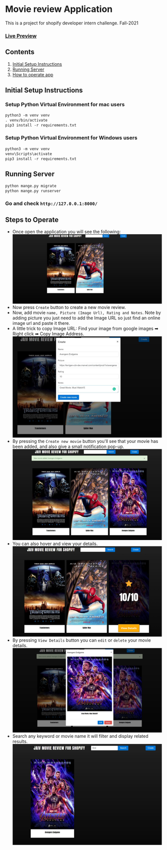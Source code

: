 # Movie review Application
This is a project for shopify developer intern challenge. Fall-2021

### [Live Preview](https://herokudjangoapp--1.herokuapp.com/)
## Contents

1. [Initial Setup Instructions](#initial-setup-instructions)
1. [Running Server](#running-server)
1. [How to operate app](#steps-to-operate)


## Initial Setup Instructions

### Setup Python Virtual Environment for mac users
```buildoutcfg
python3 -m venv venv
. venv/bin/activate
pip3 install -r requirements.txt
```
### Setup Python Virtual Environment for Windows users
```buildoutcfg
python3 -m venv venv
venv\Scripts\activate
pip3 install -r requirements.txt
```
## Running Server

```buildoutcfg
python mange.py migrate
python mange.py runserver
```
### Go and check `http://127.0.0.1:8000/`
## Steps to Operate

 - Once open the application you will see the following:
    ![Home Screen](demoImages/HomeScreen.JPG)
 - Now press `Create` button to create a new movie review. 
 - Now, add movie `name, Picture (Image Url), Rating and Notes`. Note by adding picture you just need to add the Image URL so just find an online image url and paste it there.
 - A little trick to copy Image URL: Find your image from google images ➡ Right click ➡ Copy Image Address.   
    ![Create Movies](demoImages/Create-Movie.JPG)
 - By pressing the `Create new movie` button you'll see that your movie has been added, and also give a small notification pop-up.
    ![Movie added](demoImages/NotificationAndMovieAdded.JPG)
 - You can also hover and view your details.
    ![View Details](demoImages/HoverAndViewDetails.JPG)
 - By pressing `View Details` button you can `edit` or `delete` your movie details. 
    ![Edit Delete](demoImages/ViewOption.JPG)
 - Search any keyword or movie name it will filter and display related results.  
    ![Search](demoImages/search.JPG)
